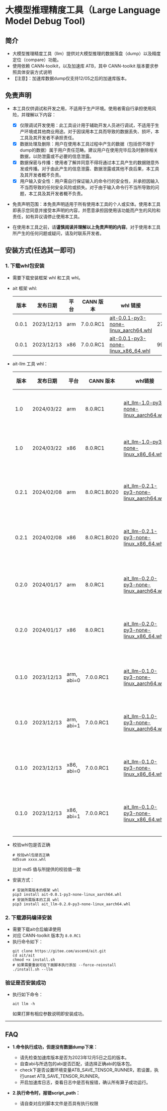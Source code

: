 # 大模型推理精度工具（Large Language Model Debug Tool)

## 简介

- 大模型推理精度工具（llm）提供对大模型推理的数据落盘（dump）以及精度定位（compare）功能。
- 使用依赖 CANN-toolkit，以及加速库 ATB，其中 CANN-toolkit 版本要求参照具体安装方式说明
- 【注意】：加速库数据dump仅支持12/05之后的加速库版本。

## 免责声明

- 本工具仅供调试和开发之用，不适用于生产环境。使用者需自行承担使用风险，并理解以下内容：

  - [X] 仅限调试开发使用：此工具设计用于辅助开发人员进行调试，不适用于生产环境或其他商业用途。对于因误用本工具而导致的数据丢失、损坏，本工具及其开发者不承担责任。
  - [X] 数据处理及删除：用户在使用本工具过程中产生的数据（包括但不限于dump的数据）属于用户责任范畴。建议用户在使用完毕后及时删除相关数据，以防泄露或不必要的信息泄露。
  - [X] 数据保密与传播：使用者了解并同意不得将通过本工具产生的数据随意外发或传播。对于由此产生的信息泄露、数据泄露或其他不良后果，本工具及其开发者概不负责。
  - [X] 用户输入安全性：用户需自行保证输入的命令行的安全性，并承担因输入不当而导致的任何安全风险或损失。对于由于输入命令行不当所导致的问题，本工具及其开发者概不负责。
- 免责声明范围：本免责声明适用于所有使用本工具的个人或实体。使用本工具即表示您同意并接受本声明的内容，并愿意承担因使用该功能而产生的风险和责任，如有异议请停止使用本工具。
- 在使用本工具之前，请**谨慎阅读并理解以上免责声明的内容**。对于使用本工具所产生的任何问题或疑问，请及时联系开发者。

## 安装方式(任选其一即可)

### 1. 下载whl包安装
- 需要下载安装框架 whl 和工具 whl。
- ait 框架 whl:

  | 版本  | 发布日期   | 平台 | CANN 版本 | whl 链接                                                                                                                                      | MD5 校验码                       |
  | ----- | ---------- | ---- | --------- | --------------------------------------------------------------------------------------------------------------------------------------------- | -------------------------------- |
  | 0.0.1 | 2023/12/13 | arm  | 7.0.0.RC1 | [ait-0.0.1-py3-none-linux_aarch64.whl](https://ais-bench.obs.cn-north-4.myhuaweicloud.com/compare/20231213/ait-0.0.1-py3-none-linux_aarch64.whl) | 271051e901bb3513c7a0edbd1e096cb2 |
  | 0.0.1 | 2023/12/13 | x86  | 7.0.0.RC1 | [ait-0.0.1-py3-none-linux_x86_64.whl](https://ais-bench.obs.cn-north-4.myhuaweicloud.com/compare/20231213/ait-0.0.1-py3-none-linux_x86_64.whl)   | 9903fa06b9ff76cba667abf0cbc4da50 |
- ait-llm 工具 whl：

  | 版本  | 发布日期   | 平台       | CANN 版本    | whl链接                                                      | MD5 校验码                       | 使用指导                                                     |
  | ----- | ---------- | ---------- | ------------ | ------------------------------------------------------------ | -------------------------------- | ------------------------------------------------------------ |
  | 1.0   | 2024/03/22 | arm        | 8.0.RC1      | [ait_llm-1.0-py3-none-linux_aarch64.whl](https://ais-bench.obs.cn-north-4.myhuaweicloud.com/compare/20240325/ait_llm-1.0-py3-none-linux_aarch64.whl)                          |9f7f69d49e017f98006b8191f3951868                                  | [大模型推理精度工具说明文档](../../docs/llm/v1.0/大模型推理精度工具说明文档.md) |
  | 1.0   | 2024/03/22 | x86        | 8.0.RC1      |[ait_llm-1.0-py3-none-linux_x86_64.whl](https://ais-bench.obs.cn-north-4.myhuaweicloud.com/compare/20240325/ait_llm-1.0-py3-none-linux_x86_64.whl)                          |5a6735c9f04d3938a6384c460399ff9a                                  | [大模型推理精度工具说明文档](../../docs/llm/v1.0/大模型推理精度工具说明文档.md) |
  |       |            |            |              |                                                              |                                  |                                                              |
  | 0.2.1 | 2024/02/08 | arm        | 8.0.RC1.B020 | [ait_llm-0.2.1-py3-none-linux_aarch64.whl](https://ais-bench.obs.cn-north-4.myhuaweicloud.com/compare/20240208/ait_llm-0.2.1-py3-none-linux_aarch64.whl) | 1f24783f0815dbca36e8e787a8bfcf09 | [llm大模型推理精度工具功能说明_v0.2.1](../../docs/llm/history/llm大模型推理精度工具功能说明_v0.2.1.md) |
  | 0.2.1 | 2024/02/08 | x86        | 8.0.RC1.B020 | [ait_llm-0.2.1-py3-none-linux_x86_64.whl](https://ais-bench.obs.cn-north-4.myhuaweicloud.com/compare/20240208/ait_llm-0.2.1-py3-none-linux_x86_64.whl) | 679fae6a5b6ea1f4a749b9554f3e5c37 | [llm大模型推理精度工具功能说明_v0.2.1](../../docs/llm/history/llm大模型推理精度工具功能说明_v0.2.1.md) |
  |       |            |            |              |                                                              |                                  |                                                              |
  | 0.2.0 | 2024/01/17 | arm        | 8.0.RC1      | [ait_llm-0.2.0-py3-none-linux_aarch64.whl](https://ais-bench.obs.cn-north-4.myhuaweicloud.com/compare/20240117/ait_llm-0.2.0-py3-none-linux_aarch64.whl) | 99b94bf7edd57b63a6e23b987d24f364 | [llm大模型推理精度工具功能说明_v0.2.0](../../docs/llm/history/llm大模型推理精度工具功能说明_v0.2.0.md) |
  | 0.2.0 | 2024/01/17 | x86        | 8.0.RC1      | [ait_llm-0.2.0-py3-none-linux_x86_64.whl](https://ais-bench.obs.cn-north-4.myhuaweicloud.com/compare/20240117/ait_llm-0.2.0-py3-none-linux_x86_64.whl) | dec5757afedfea8848c5db1bfad3d76c | [llm大模型推理精度工具功能说明_v0.2.0](../../docs/llm/history/llm大模型推理精度工具功能说明_v0.2.0.md) |
  |       |            |            |              |                                                              |                                  |                                                              |
  | 0.1.0 | 2023/12/13 | arm, abi=0 | 7.0.0.RC1    | [ait_llm-0.1.0-py3-none-linux_aarch64.whl](https://ais-bench.obs.cn-north-4.myhuaweicloud.com/compare/20231226/ABI0/ait_llm-0.1.0-py3-none-linux_aarch64.whl) | 48215f3ce18881f60beab6fad88ce30a | [llm大模型推理精度工具功能说明_v0.1.0](../../docs/llm/history/llm大模型推理精度工具功能说明_v0.1.0.md) |
  | 0.1.0 | 2023/12/13 | arm, abi=1 | 7.0.0.RC1    | [ait_llm-0.1.0-py3-none-linux_aarch64.whl](https://ais-bench.obs.cn-north-4.myhuaweicloud.com/compare/20231226/ABI1/ait_llm-0.1.0-py3-none-linux_aarch64.whl) | b96e8e7e4786f1abcbec1458ca3ede5d | [llm大模型推理精度工具功能说明_v0.1.0](../../docs/llm/history/llm大模型推理精度工具功能说明_v0.1.0.md) |
  | 0.1.0 | 2023/12/13 | x86, abi=0 | 7.0.0.RC1    | [ait_llm-0.1.0-py3-none-linux_x86_64.whl](https://ais-bench.obs.cn-north-4.myhuaweicloud.com/compare/20231226/ABI0/ait_llm-0.1.0-py3-none-linux_x86_64.whl) | c605e9d50891632a09b21e90403b5b96 | [llm大模型推理精度工具功能说明_v0.1.0](../../docs/llm/history/llm大模型推理精度工具功能说明_v0.1.0.md) |
  | 0.1.0 | 2023/12/13 | x86, abi=1 | 7.0.0.RC1    | [ait_llm-0.1.0-py3-none-linux_x86_64.whl](https://ais-bench.obs.cn-north-4.myhuaweicloud.com/compare/20231226/ABI1/ait_llm-0.1.0-py3-none-linux_x86_64.whl) | ea88611dc4358f51a47f7659a36d5a48 | [llm大模型推理精度工具功能说明_v0.1.0](../../docs/llm/history/llm大模型推理精度工具功能说明_v0.1.0.md) |
- 校验whl包是否正确

  ```
  # 校验whl包是否正确
  md5sum xxxx.whl
  ```

  比对 md5 值与所提供的校验值一致
- 安装方式：

  ```
  # 安装所需版本的框架 whl
  pip3 install ait-0.0.1-py3-none-linux_aarch64.whl
  # 安装所需版本的工具 whl
  pip3 install ait_llm-0.2.0-py3-none-linux_aarch64.whl
  ```

### 2. 下载源码编译安装

- 需要下载ait仓后编译使用
- 对应 CANN-toolkit 版本为 `8.0.RC1`
- 执行命令如下：
  ```
  git clone https://gitee.com/ascend/ait.git
  cd ait/ait
  chmod +x install.sh
  # 如果需要重装可在下面脚本执行添加 --force-reinstall
  ./install.sh --llm
  ```

### 验证是否安装成功

- 执行如下命令：

  ```
  ait llm -h
  ```

  如果打屏有相应参数说明即安装成功。

---

## FAQ

- **1.命令执行成功，但是没有数据dump下来：**

  - 请先检查加速库版本是否为2023年12月5日之后的版本。
  - 自查abi与所选包的abi是否匹配，请选择正确abi的版本包。
  - check下是否设置环境变量ATB_SAVE_TENSOR_RUNNER，若设置，执行unset ATB_SAVE_TENSOR_RUNNER。
  - 开启加速库日志，查看日志中是否有报错，确认所有算子成功运行。
- **2.执行命令时，报错script_path：**

  - 请自查对应的脚本文件是否具有执行权限
